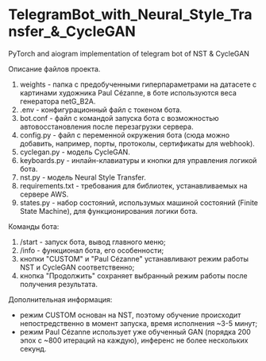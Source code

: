 # TelegramBot_with_Neural_Style_Transfer_&_CycleGAN
PyTorch and aiogram implementation of telegram bot of NST &amp; CycleGAN

Описание файлов проекта.
1. weights - папка с предобученными гиперпараметрами на датасете с картинами художника Paul Cézanne, в боте используются веса генератора netG_B2A.
2. .env - конфигурационный файл с токеном бота.
3. bot.conf - файл с командой запуска бота с возможностью автовосстановления после перезагрузки сервера.
4. config.py - файл с переменной окружения бота (сюда можно добавить, например, порты, протоколы, сертификаты для webhook).
5. cyclegan.py -   модель CycleGAN.
6. keyboards.py - инлайн-клавиатуры и кнопки для управления логикой бота.
7. nst.py - модель Neural Style Transfer.
8. requirements.txt - требования для библиотек, устанавливаемых на сервере AWS.
9. states.py - набор состояний, использумых машиной состояний (Finite State Machine), для функционирования логики бота.

Команды бота:
1) /start - запуск бота, вывод главного меню;
2) /info - функционал бота, его особенности;
3) кнопки "CUSTOM" и "Paul Cézanne" устанавливают режим работы NST и CycleGAN соответственно;
3) кнопка "Продолжить" сохраняет выбранный режим работы после получения результата.

Дополнительная информация:
- режим CUSTOM основан на NST, поэтому обучение происходит непостредственно в момент запуска, 
  время исполнения ~3-5 минут;
- режим Paul Cézanne использует уже обученный GAN (порядка 200 эпох с ~800 итераций на каждую),
  инференс не более нескольких секунд.

